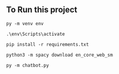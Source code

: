 ## To Run this project 

`py -m venv env`

`.\env\Scripts\activate`

`pip install -r requirements.txt`

`python3 -m spacy download en_core_web_sm`

`py -m chatbot.py`